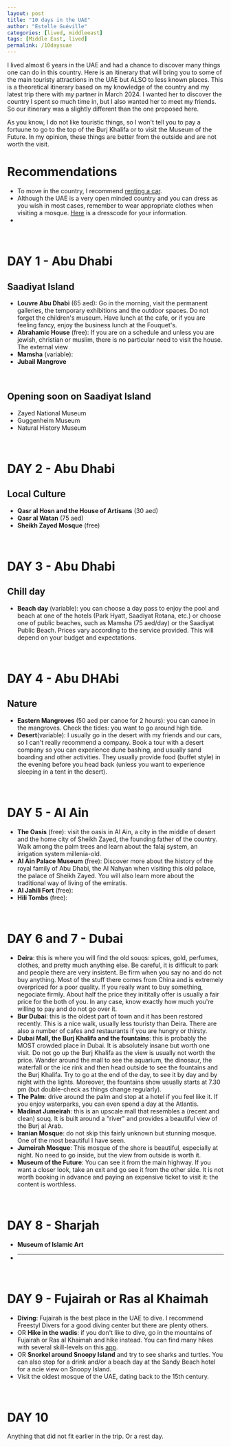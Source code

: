 ```yaml
---
layout: post
title: "10 days in the UAE"
author: "Estelle Guéville"
categories: [lived, middleeast]
tags: [Middle East, lived]
permalink: /10daysuae
---
```


<base target="_blank">

I lived almost 6 years in the UAE and had a chance to discover many things one can do in this country. Here is an itinerary that will bring you to some of the main touristy attractions in the UAE but ALSO to less known places. This is a theoretical itinerary based on my knowledge of the country and my latest trip there with my partner in March 2024. I wanted her to discover the country I spent so much time in, but I also wanted her to meet my friends. So our itinerary was a slightly different than the one proposed here.

As you know, I do not like touristic things, so I won't tell you to pay a fortuune to go to the top of the Burj Khalifa or to visit the Museum of the Future. In my opinion, these things are better from the outside and are not worth the visit.

# Recommendations
- To move in the country, I recommend [renting a car]().
- Although the UAE is a very open minded country and you can dress as you wish in most cases, remember to wear appropriate clothes when visiting a mosque. [Here]() is a dresscode for your information.
- 

<br>

# DAY 1 - Abu Dhabi
## Saadiyat Island
- **Louvre Abu Dhabi** (65 aed): Go in the morning, visit the permanent galleries, the temporary exhibitions and the outdoor spaces. Do not forget the children's museum. Have lunch at the cafe, or if you are feeling fancy, enjoy the business lunch at the Fouquet's.
- **Abrahamic House** (free): If you are on a schedule and unless you are jewish, christian or muslim, there is no particular need to visit the house. The external view
- **Mamsha** (variable):
- **Jubail Mangrove**

<br>

## Opening soon on Saadiyat Island
- Zayed National Museum
- Guggenheim Museum
- Natural History Museum
 
<br>

# DAY 2 - Abu Dhabi
## Local Culture
- **Qasr al Hosn and the House of Artisans** (30 aed)
- **Qasr al Watan** (75 aed)
- **Sheikh Zayed Mosque** (free)

<br>

# DAY 3 - Abu Dhabi
##  Chill day
- **Beach day** (variable): you can choose a day pass to enjoy the pool and beach at one of the hotels (Park Hyatt, Saadiyat Rotana, etc.) or choose one of public beaches, such as Mamsha (75 aed/day) or the Saadiyat Public Beach.
Prices vary according to the service provided. This will depend on your budget and expectations.

<br>

# DAY 4 - Abu DHAbi
## Nature
- **Eastern Mangroves** (50 aed per canoe for 2 hours): you can canoe in the mangroves. Check the tides: you want to go around high tide.
- **Desert**(variable): I usually go in the desert with my friends and our cars, so I can't really recommend a company. Book a tour with a desert company so you can experience dune bashing, and usually sand boarding and other activities. They usually provide food (buffet style) in the evening before you head back (unless you want to experience sleeping in a tent in the desert).

<br>

# DAY 5 - Al Ain
- **The Oasis** (free): visit the oasis in Al Ain, a city in the middle of desert and the home city of Sheikh Zayed, the founding father of the country. Walk among the palm trees and learn about the falaj system, an irrigation system millenia-old.
- **Al Ain Palace Museum** (free): Discover more about the history of the royal family of Abu Dhabi, the Al Nahyan when visiting this old palace, the palace of Sheikh Zayed. You will also learn more about the traditional way of living of the emiratis.
- **Al Jahili Fort** (free): 
- **Hili Tombs** (free): 


<br>

# DAY 6 and 7 - Dubai
- **Deira**: this is where you will find the old souqs: spices, gold, perfumes, clothes, and pretty much anything else. Be careful, it is difficult to park and people there are very insistent. Be firm when you say no and do not buy anything. Most of the stuff there comes from China and is extremely overpriced for a poor quality. If you really want to buy something, negociate firmly. About half the price they inititally offer is usually a fair price for the both of you. In any case, know exactly how much you're willing to pay and do not go over it.
- **Bur Dubai**: this is the oldest part of town and it has been restored recently. This is a nice walk, usually less touristy than Deira. There are also a number of cafes and restaurants if you are hungry or thirsty.
- **Dubai Mall, the Burj Khalifa and the fountains**: this is probably the MOST crowded place in Dubai. It is absolutely insane but worth one visit. Do not go up the Burj Khalifa as the view is usually not worth the price. Wander around the mall to see the aquarium, the dinosaur, the waterfall or the ice rink and then head outside to see the fountains and the Burj Khalifa. Try to go at the end of the day, to see it by day and by night with the lights. Moreover, the fountains show usually starts at 7.30 pm (but double-check as things change regularly).
- **The Palm**: drive around the palm and stop at a hotel if you feel like it. If you enjoy waterparks, you can even spend a day at the Atlantis.
- **Madinat Jumeirah**: this is an upscale mall that resembles a (recent and clean) souq. It is built around a "river" and provides a beautiful view of the Burj al Arab.
- **Iranian Mosque**: do not skip this fairly unknown but stunning mosque. One of the most beautiful I have seen.
- **Jumeirah Mosque**: This mosque of the shore is beautiful, especially at night. No need to go inside, but the view from outside is worth it.
- **Museum of the Future**: You can see it from the main highway. If you want a closer look, take an exit and go see it from the other side. It is not worth booking in advance and paying an expensive ticket to visit it: the content is worthless.

<br>

# DAY 8 - Sharjah
- **Museum of Islamic Art**
- ****

<br>

# DAY 9 - Fujairah or Ras al Khaimah
- **Diving**: Fujairah is the best place in the UAE to dive. I recommend Freestyl Divers for a good diving center but there are plenty others.
- OR **Hike in the wadis**: if you don't like to dive, go in the mountains of Fujairah or Ras al Khaimah and hike instead. You can find many hikes with several skill-levels on this [app](). 
- OR **Snorkel around Snoopy Island** and try to see sharks and turtles. You can also stop for a drink and/or a beach day at the Sandy Beach hotel for a ncie view on Snoopy Island.
- Visit the oldest mosque of the UAE, dating back to the 15th century.


<br>

# DAY 10
Anything that did not fit earlier in the trip. Or a rest day.

